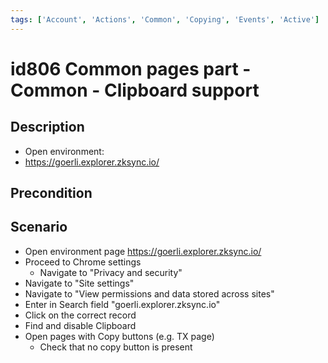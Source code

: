 ```yaml
---
tags: ['Account', 'Actions', 'Common', 'Copying', 'Events', 'Active']
---
```


# id806 Common pages part - Common - Clipboard support 

## Description
  - Open environment:
  - https://goerli.explorer.zksync.io/

## Precondition


## Scenario
- Open environment page https://goerli.explorer.zksync.io/
- Proceed to Chrome settings
    - Navigate to "Privacy and security"
- Navigate to "Site settings"
- Navigate to  "View permissions and data stored across sites"
- Enter in Search field "goerli.explorer.zksync.io"
- Click on the correct record
- Find and disable Clipboard
- Open pages with Copy buttons (e.g. TX page)
    - Check that no copy button is present
